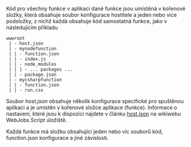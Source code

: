 
Kód pro všechny funkce v aplikaci dané funkce jsou umístěná v kořenové složky, která obsahuje soubor konfigurace hostitele a jeden nebo více podsložky, z nichž každá obsahuje kód samostatná funkce, jako v následujícím příkladu

```
wwwroot
 | - host.json
 | - mynodefunction
 | | - function.json
 | | - index.js
 | | - node_modules
 | | | - ... packages ...
 | | - package.json
 | - mycsharpfunction
 | | - function.json
 | | - run.csx
```

Soubor *host.json* obsahuje několik konfigurace specifické pro spuštěnou aplikaci a je umístěn v kořenové složce aplikace (funkce). Informace o nastavení, které jsou k dispozici najdete v článku [host.json](https://github.com/Azure/azure-webjobs-sdk-script/wiki/host.json) na wikiwebu WebJobs.Script úložiště.

Každá funkce má složku obsahující jeden nebo víc souborů kód, function.json konfigurace a jiné závislosti.